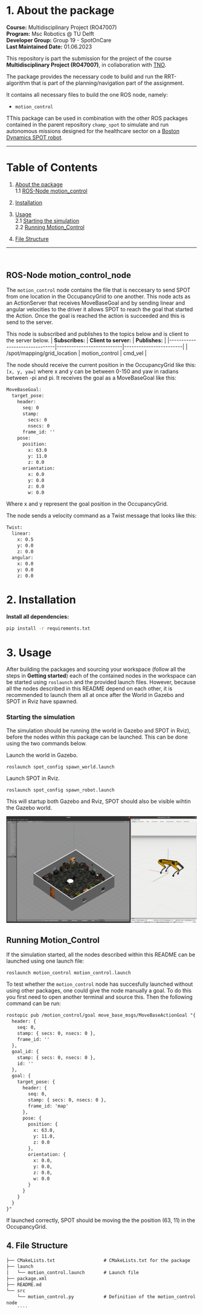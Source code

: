 

# 1. About the package <a name="atp"></a>
 **Course:**  Multidisciplinary Project (RO47007) \
 **Program:** Msc Robotics @ TU Delft            
 **Developer Group:**  Group 19 - SpotOnCare                     
 **Last Maintained Date:**  01.06.2023   


This repository is part the submission for the project of the course **Multidisciplinary Project (RO47007)**, in collaboration with  [TNO](https://www.tno.nl/en?gclid=.CjwKCAjw1MajBhAcEiwAagW9MSsTkBs0QeVZAyaxq9Fz1mtmGNJCkYzUVTuIwKk3bHhMCr6WwW6XnhoCvmsQAvD_BwE).


The package provides the necessary code to build and run the RRT-algorithm that is part of the planning/navigation part of the assignment.

  
It contains all necessary files to build the one ROS node, namely: 
- ``motion_control`` 

TThis package can be used in combination with the other ROS packages contained in the parent repository ``champ_spot`` to simulate and run autonomous missions designed for the healthcare sector on a [Boston Dynamics SPOT robot](https://www.bostondynamics.com/products/spot).

--- 

# Table of Contents

1.  [About the package](#atp) \
    1.1 [ROS-Node motion_control](#r1)


2. [Installation](#inst)

3. [Usage](#u)\
    2.1 [Starting the simulation](#rsim)\
    2.2 [Running Motion_Control](#rslam)
    
    
4. [File Structure](#fs)





---

<p>&nbsp;</p>




## ROS-Node motion_control_node <a name="r1"></a>
The ``motion_control`` node contains the file that is neccesary to send SPOT from one location in the OccupancyGrid to one another. This node acts as an ActionServer that receives MoveBaseGoal and by sending linear and angular velocities to the driver it allows SPOT to reach the goal that started the Action. Once the goal is reached the action is succeeded and this is send to the server. 

This node is subscribed and publishes to the topics below and is client to the server below.
| **Subscribes:**               | **Client to server:**     | **Publishes:**         |
|-------------------------------|---------------------------|------------------------|
| /spot/mapping/grid_location   | motion_control            | cmd_vel                |

The node should receive the current position in the OccupancyGrid like this: ``[x, y, yaw]`` where x and y can be between 0-150 and yaw in radians between -pi and pi. It receives the goal as a MoveBaseGoal like this:
````
MoveBaseGoal:
  target_pose:
    header:
      seq: 0
      stamp:
        secs: 0
        nsecs: 0
      frame_id: ''
    pose:
      position:
        x: 63.0
        y: 11.0
        z: 0.0
      orientation:
        x: 0.0
        y: 0.0
        z: 0.0
        w: 0.0

````
Where x and y represent the goal position in the OccupancyGrid. 

The node sends a velocity command as a Twist message that looks like this:
````
Twist:
  linear:
    x: 0.5
    y: 0.0
    z: 0.0
  angular:
    x: 0.0
    y: 0.0
    z: 0.0

````


# 2. Installation <a name="inst"></a>

**Install all dependencies:**

```bash
pip install -r requirements.txt
```


# 3. Usage <a name="u"></a>

After building the packages and sourcing your workspace (follow all the steps in **Getting started**) each of the contained nodes in the workspace can be started using ``roslaunch`` and the provided launch files. However, because all the nodes described in this README depend on each other, it is recommended to launch them all at once after the World in Gazebo and SPOT in Rviz have spawned.


### Starting the simulation <a name="rsim"></a>
The simulation should be running (the world in Gazebo and SPOT in Rviz), before the nodes within this package can be launched. This can be done using the two commands below.

Launch the world in Gazebo.
```console
roslaunch spot_config spawn_world.launch
```
Launch SPOT in Rviz.
```console
roslaunch spot_config spawn_robot.launch
```

This will startup both Gazebo and Rviz, SPOT should also be visible wihtin the Gazebo world.

<div style="text-align:center">
 <img src="images/simulation.png">
</div>

## Running Motion_Control <a name="rslam"></a>
If the simulation started, all the nodes described within this README can be launched using one launch file:
```console
roslaunch motion_control motion_control.launch
```

To test whether the ``motion_control`` node has succesfully launched without using other packages, one could give the node manually a goal. To do this you first need to open another terminal and source this. Then the following command can be run:
````
rostopic pub /motion_control/goal move_base_msgs/MoveBaseActionGoal "{
  header: {
    seq: 0,
    stamp: { secs: 0, nsecs: 0 },
    frame_id: ''
  },
  goal_id: {
    stamp: { secs: 0, nsecs: 0 },
    id: ''
  },
  goal: {
    target_pose: {
      header: {
        seq: 0,
        stamp: { secs: 0, nsecs: 0 },
        frame_id: 'map'
      },
      pose: {
        position: {
          x: 63.0,
          y: 11.0,
          z: 0.0
        },
        orientation: {
          x: 0.0,
          y: 0.0,
          z: 0.0,
          w: 0.0
        }
      }
    }
  }
}"
```` 
If launched correctly, SPOT should be moving the the position (63, 11) in the OccupancyGrid. 

## 4. File Structure <a name="fs"></a>
````
├── CMakeLists.txt                  # CMakeLists.txt for the package
├── launch
│   └── motion_control.launch       # Launch file
├── package.xml
├── README.md
└── src
    └── motion_control.py           # Definition of the motion_control node
    ````

